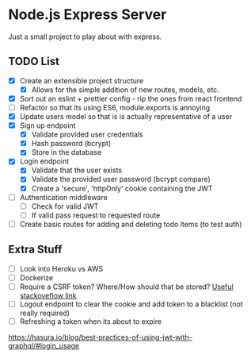 # Node.js Express Server

Just a small project to play about with express.

## TODO List

- [x] Create an extensible project structure
  - [x] Allows for the simple addition of new routes, models, etc.
- [x] Sort out an eslint + prettier config - rip the ones from react frontend
- [ ] Refactor so that its using ES6, module.exports is annoying
- [x] Update users model so that is is actually representative of a user
- [x] Sign up endpoint
  - [x] Validate provided user credentials
  - [x] Hash password (bcrypt)
  - [x] Store in the database
- [x] Login endpoint
  - [x] Validate that the user exists
  - [x] Validate the provided user password (bcrypt compare)
  - [x] Create a 'secure', 'httpOnly' cookie containing the JWT
- [ ] Authentication middleware
  - [ ] Check for valid JWT
  - [ ] If valid pass request to requested route
- [ ] Create basic routes for adding and deleting todo items (to test auth)

## Extra Stuff

- [ ] Look into Heroku vs AWS
- [ ] Dockerize
- [ ] Require a CSRF token? Where/How should that be stored? [Useful stackoveflow link](https://stackoverflow.com/questions/47374272/jwt-token-and-csrf)
- [ ] Logout endpoint to clear the cookie and add token to a blacklist (not really required)
- [ ] Refreshing a token when its about to expire

<https://hasura.io/blog/best-practices-of-using-jwt-with-graphql/#login_usage>
